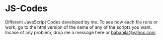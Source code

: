 # JS-Codes
Different JavaScript Codes  developed by me.
To see how each file runs or work, go to the html version of the name of any of the scripts you want.
Incase of any problem, drop me a message here or babanila@yahoo.com
